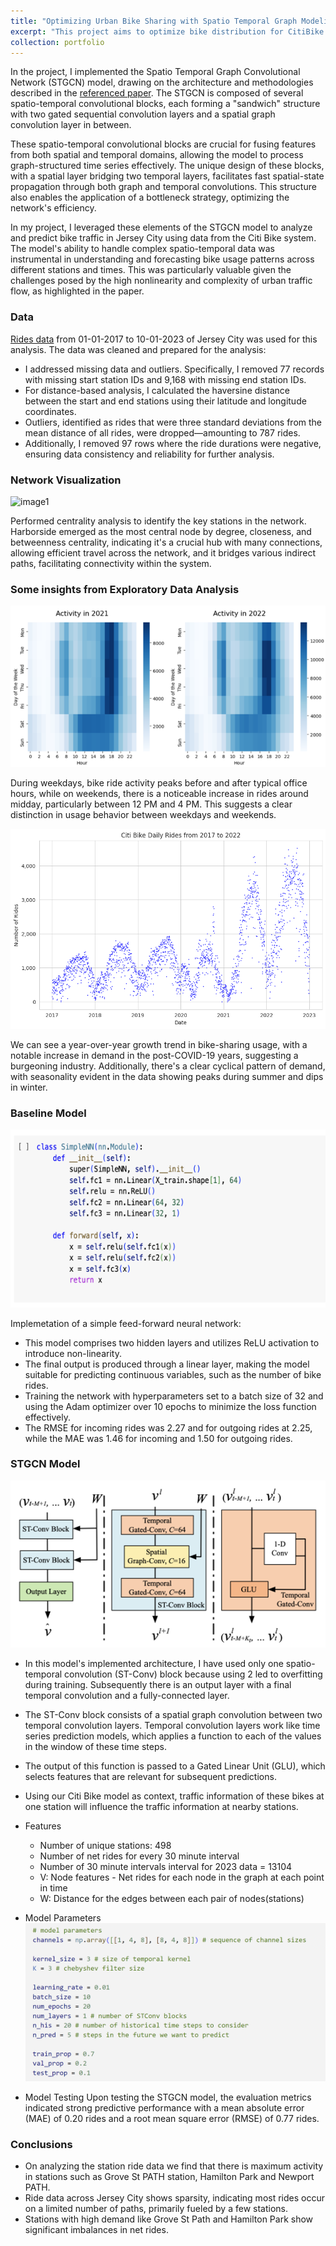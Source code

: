 ```yaml
---
title: "Optimizing Urban Bike Sharing with Spatio Temporal Graph Modeling"
excerpt: "This project aims to optimize bike distribution for CitiBike in Jersey City using a Spatio Temporal Graph Convolutional Network (STGCN) model. It involves cleaning and analyzing ride data from 2017 to 2023, identifying key patterns through network analysis, and predicting bike traffic at various stations."
collection: portfolio
---
```


In the project, I implemented the Spatio Temporal Graph Convolutional Network (STGCN) model, drawing on the architecture and methodologies described in the [referenced paper](https://arxiv.org/abs/1709.04875). The STGCN is composed of several spatio-temporal convolutional blocks, each forming a "sandwich" structure with two gated sequential convolution layers and a spatial graph convolution layer in between​​.

These spatio-temporal convolutional blocks are crucial for fusing features from both spatial and temporal domains, allowing the model to process graph-structured time series effectively​​. The unique design of these blocks, with a spatial layer bridging two temporal layers, facilitates fast spatial-state propagation through both graph and temporal convolutions. This structure also enables the application of a bottleneck strategy, optimizing the network's efficiency​​.

In my project, I leveraged these elements of the STGCN model to analyze and predict bike traffic in Jersey City using data from the Citi Bike system. The model's ability to handle complex spatio-temporal data was instrumental in understanding and forecasting bike usage patterns across different stations and times. This was particularly valuable given the challenges posed by the high nonlinearity and complexity of urban traffic flow, as highlighted in the paper​​.

### Data
[Rides data](https://ride.citibikenyc.com/system-data) from 01-01-2017 to 10-01-2023 of Jersey City was used for this analysis.
The data was cleaned and prepared for the analysis:
* I addressed missing data and outliers. Specifically, I removed 77 records with missing start station IDs and 9,168 with missing end station IDs. 
* For distance-based analysis, I calculated the haversine distance between the start and end stations using their latitude and longitude coordinates. 
* Outliers, identified as rides that were three standard deviations from the mean distance of all rides, were dropped—amounting to 787 rides. 
* Additionally, I removed 97 rows where the ride durations were negative, ensuring data consistency and reliability for further analysis. 

### Network Visualization
![image1](/images/stgcn_streetmap.png)

Performed centrality analysis to identify the key stations in the network. Harborside emerged as the most central node by degree, closeness, and betweenness centrality, indicating it's a crucial hub with many connections, allowing efficient travel across the network, and it bridges various indirect paths, facilitating connectivity within the system.

### Some insights from Exploratory Data Analysis

![image](/images/stgcn_yearhmap.png)

During weekdays, bike ride activity peaks before and after typical office hours, while on weekends, there is a noticeable increase in rides around midday, particularly between 12 PM and 4 PM. This suggests a clear distinction in usage behavior between weekdays and weekends.

![image](/images/stgcn_yearly.png)

We can see a year-over-year growth trend in bike-sharing usage, with a notable increase in demand in the post-COVID-19 years, suggesting a burgeoning industry. Additionally, there's a clear cyclical pattern of demand, with seasonality evident in the data showing peaks during summer and dips in winter.

### Baseline Model

![image](/images/stgcn_snn.png)

Implemetation of a simple feed-forward neural network:
* This model comprises two hidden layers and utilizes ReLU activation to introduce non-linearity.
* The final output is produced through a linear layer, making the model suitable for predicting continuous variables, such as the number of bike rides.
* Training the network with hyperparameters set to a batch size of 32 and using the Adam optimizer over 10 epochs to minimize the loss function effectively.
* The RMSE for incoming rides was 2.27 and for outgoing rides at 2.25, while the MAE was 1.46 for incoming and 1.50 for outgoing rides. 

### STGCN Model

![image](/images/stgcn.png)

* In this model's implemented architecture, I have used only one spatio-temporal convolution (ST-Conv) block because using 2 led to overfitting during training. Subsequently there is an output layer with a final temporal convolution and a fully-connected layer.
* The ST-Conv block consists of a spatial graph convolution between two temporal convolution layers. Temporal convolution layers work like time series prediction models, which applies a function to each of the values in the window of these time steps. 
* The output of this function is passed to a Gated Linear Unit (GLU), which selects features that are
relevant for subsequent predictions. 
* Using our Citi Bike model as context, traffic information of these bikes at one station will influence the traffic information at nearby stations.

* Features
    * Number of unique stations: 498
    * Number of net rides for every 30 minute interval
    * Number of 30 minute intervals interval for 2023 data = 13104
    * V: Node features - Net rides for each node in the graph at each point in time
    * W: Distance for the edges between each pair of nodes(stations)

* Model Parameters
   ![image](/images/stgcn_parameters.png)

* Model Testing
    Upon testing the STGCN model, the evaluation metrics indicated strong predictive performance with a mean absolute error (MAE) of 0.20 rides and a root mean square error (RMSE) of 0.77 rides. 
    
### Conclusions
* On analyzing the station ride data we find that there is maximum activity in stations such as Grove St PATH station, Hamilton Park and Newport PATH. 
* Ride data across Jersey City shows sparsity, indicating most rides occur on a limited number of paths, primarily fueled by a few stations.
* Stations with high demand like Grove St Path and Hamilton Park show significant imbalances in net rides.